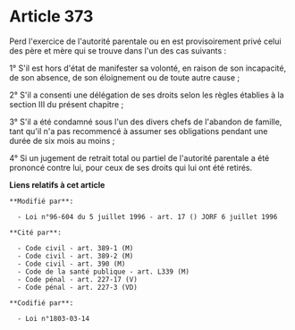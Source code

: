 # Article 373

Perd l'exercice de l'autorité parentale ou en est provisoirement privé celui des père et mère qui se trouve dans l'un des cas
suivants :

1° S'il est hors d'état de manifester sa volonté, en raison de son incapacité, de son absence, de son éloignement ou de toute
autre cause ;

2° S'il a consenti une délégation de ses droits selon les règles établies à la section III du présent chapitre ;

3° S'il a été condamné sous l'un des divers chefs de l'abandon de famille, tant qu'il n'a pas recommencé à assumer ses
obligations pendant une durée de six mois au moins ;

4° Si un jugement de retrait total ou partiel de l'autorité parentale a été prononcé contre lui, pour ceux de ses droits qui
lui ont été retirés.

**Liens relatifs à cet article**

	**Modifié par**:

	  - Loi n°96-604 du 5 juillet 1996 - art. 17 () JORF 6 juillet 1996

	**Cité par**:

	  - Code civil - art. 389-1 (M)
	  - Code civil - art. 389-2 (M)
	  - Code civil - art. 390 (M)
	  - Code de la santé publique - art. L339 (M)
	  - Code pénal - art. 227-17 (V)
	  - Code pénal - art. 227-3 (VD)

	**Codifié par**:

	  - Loi n°1803-03-14
